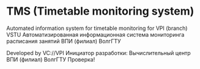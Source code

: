 TMS (Timetable monitoring system)
=======

Automated information system for timetable monitoring for VPI (branch) VSTU
Автоматизированная информационная система мониторинга расписания занятий ВПИ (филиал) ВолгГТУ

Developed by VC://VPI
Инициатор разработки: Вычислительный центр ВПИ (филиал) ВолгГТУ
Проверка!
